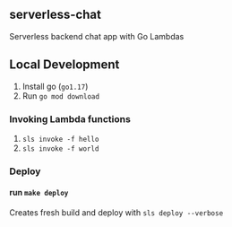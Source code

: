 ## serverless-chat
Serverless backend chat app with Go Lambdas
## Local Development
1. Install go (`go1.17`)
2. Run `go mod download` 


### Invoking Lambda functions
1. `sls invoke -f hello`
2. `sls invoke -f world`

### Deploy
#### run `make deploy`
Creates fresh build and deploy with `sls deploy --verbose`